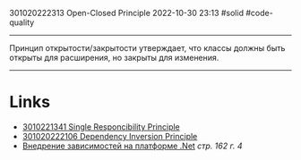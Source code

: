 301020222313 Open-Closed Principle
2022-10-30 23:13
#solid #code-quality 
***
Принцип открытости/закрытости утверждает, что классы должны быть открыты для расширения, но закрыты для изменения.
***
# Links
- [3010221341 Single Responcibility Principle](3010221341%20Single%20Responcibility%20Principle.md)
- [301020222106 Dependency Inversion Principle](301020222106%20Dependency%20Inversion%20Principle.md)
- [Внедрение зависимостей на платформе .Net](Внедрение%20зависимостей%20на%20платформе%20.Net.md) *стр. 162 г. 4*